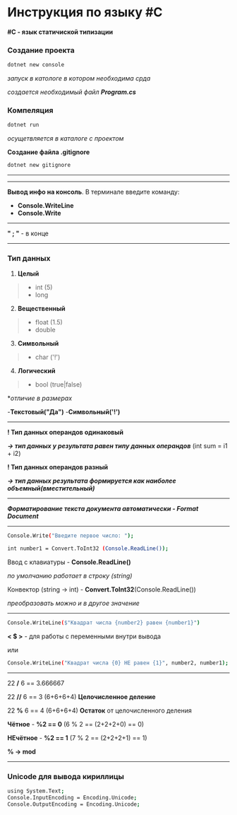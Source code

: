 # Инструкция по языку #C

**#C - язык статичиской типизации**

### Создание проекта
```sh
dotnet new console
```
_запуск в катологе в котором необходима срда_

_создается необходимый файл **Program.cs**_

### Компеляция
```sh
dotnet run
```
_осущетвляется в каталоге с проектом_

**Создание файла .gitignore**
```sh
dotnet new gitignore
```

___
___

 **Вывод инфо на консоль**.
В терминале введите команду:
- **Console.WriteLine**
- **Console.Write**
___
**" ; "** - в конце
___

### Тип данных  
1. **Целый**
>- int (5)
>- long

2. **Вещественный**
>- float (1.5)
>- double

3. **Символьный**
>- char ('!')

4. **Логический**
>- bool (true|false)

*_отличие в размерах_

-**Текстовый("Да")**
-**Символьный('!')**
___

**! Тип данных операндов одинаковый** 

_**-> тип данных у результата равен типу данных операндов**_ (int sum = i1 + i2)

**! Тип данных операндов разный**

_**-> тип данных результата формируется как наиболее объемный(вместительный)**_
___
_**Форматирование текста документа автоматически - Format Document**_
___

```sh
Console.Write("Введите первое число: ");
```
```sh
int number1 = Convert.ToInt32 (Console.ReadLine());
```
Ввод с клавиатуры - **Console.ReadLine()**

_по умолчанию работает в строку (string)_

Конвектор (string -> int) - **Convert.ToInt32**(Console.ReadLine())

_преобразовать можно и в другое значение_
___


```sh
Console.WriteLine($"Квадрат числа {number2} равен {number1}")
```
**< $ >** - для работы с переменными внутри вывода
 
 или

 ```sh
 Console.WriteLine("Квадрат числа {0} НЕ равен {1}", number2, number1);
 ```
 ___

 22 **/** 6 == 3.666667

 22 **//** 6 == 3 (6+6+6+4) 
 **Целочисленное деление**

 22 **%** 6 == 4 (6+6+6+4) **Остаток** от целочисленного деления

 **Чётное**  - **%2 == 0** (6 % 2 == (2+2+2+0) == 0)

  **НЕчётное**  - **%2 == 1** (7 % 2 == (2+2+2+1) == 1)

  **% -> mod**

______


### Unicode для вывода кириллицы
```sh
using System.Text;
Console.InputEncoding = Encoding.Unicode;
Console.OutputEncoding = Encoding.Unicode;
```


 


